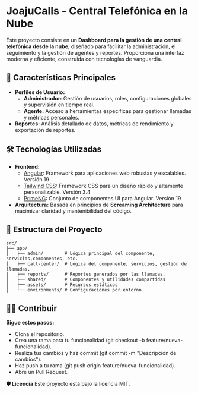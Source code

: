 # JoajuCalls - Central Telefónica en la Nube

Este proyecto consiste en un **Dashboard para la gestión de una central telefónica desde la nube**, diseñado para facilitar la administración, el seguimiento y la gestión de agentes y reportes. Proporciona una interfaz moderna y eficiente, construida con tecnologías de vanguardia.

## 🚀 Características Principales

- **Perfiles de Usuario:**
  - **Administrador:** Gestión de usuarios, roles, configuraciones globales y supervisión en tiempo real.
  - **Agente:** Acceso a herramientas específicas para gestionar llamadas y métricas personales.
- **Reportes:** Análisis detallado de datos, métricas de rendimiento y exportación de reportes.

## 🛠️ Tecnologías Utilizadas

- **Frontend:**
  - [Angular](https://angular.io/): Framework para aplicaciones web robustas y escalables. Versión 19
  - [Tailwind CSS](https://tailwindcss.com/): Framework CSS para un diseño rápido y altamente personalizable. Versión 3.4
  - [PrimeNG](https://primeng.org/): Conjunto de componentes UI para Angular. Versión 19
- **Arquitectura:** Basada en principios de **Screaming Architecture** para maximizar claridad y mantenibilidad del código.

## 📁 Estructura del Proyecto

```plaintext
src/
├── app/
│   ├── admin/        # Lógica principal del componente, servicios,componentes, etc.
│   ├── call-center/  # Lógica del componente, servicios, gestión de llamadas.
│   ├── reports/      # Reportes generados por las llamadas.
│   ├── shared/       # Componentes y utilidades compartidas
│   ├── assets/       # Recursos estáticos
│   └── environments/ # Configuraciones por entorno

```
## 🧑‍💻 Contribuir

**Sigue estos pasos:**

- Clona el repositorio.
- Crea una rama para tu funcionalidad (git checkout -b feature/nueva-funcionalidad).
- Realiza tus cambios y haz commit (git commit -m "Descripción de cambios").
- Haz push a tu rama (git push origin feature/nueva-funcionalidad).
- Abre un Pull Request.

**🛡️ Licencia**
Este proyecto está bajo la licencia MIT.
